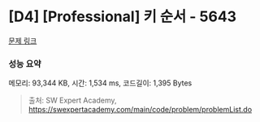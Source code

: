 # [D4] [Professional] 키 순서 - 5643 

[문제 링크](https://swexpertacademy.com/main/code/problem/problemDetail.do?contestProbId=AWXQsLWKd5cDFAUo) 

### 성능 요약

메모리: 93,344 KB, 시간: 1,534 ms, 코드길이: 1,395 Bytes



> 출처: SW Expert Academy, https://swexpertacademy.com/main/code/problem/problemList.do